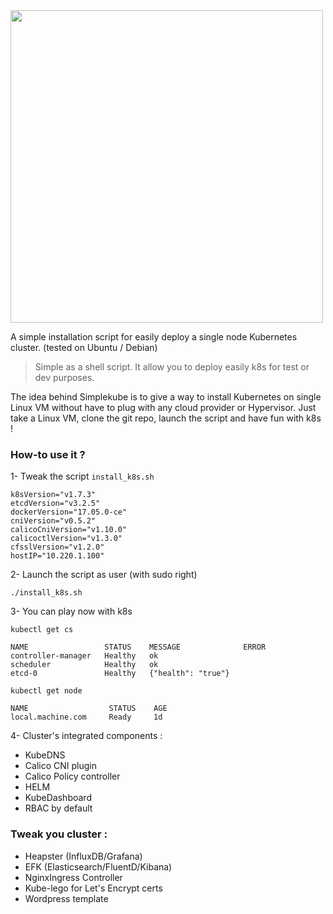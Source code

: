 <img src="https://i.imgur.com/gMGVimd.png" width="500">

A simple installation script for easily deploy a single node Kubernetes cluster. (tested on Ubuntu / Debian)

> Simple as a shell script. It allow you to deploy easily k8s for test or dev purposes.

The idea behind Simplekube is to give a way to install Kubernetes on single Linux VM without have to plug with any cloud provider or Hypervisor. Just take a Linux VM, clone the git repo, launch the script and have fun with k8s !

### How-to use it ?

1- Tweak the script `install_k8s.sh`
 
 ```
k8sVersion="v1.7.3"
etcdVersion="v3.2.5"
dockerVersion="17.05.0-ce"
cniVersion="v0.5.2"
calicoCniVersion="v1.10.0"
calicoctlVersion="v1.3.0"
cfsslVersion="v1.2.0"
hostIP="10.220.1.100"
 ```
2- Launch the script as user (with sudo right)

`./install_k8s.sh`

3- You can play now with k8s 

```
kubectl get cs 

NAME                 STATUS    MESSAGE              ERROR
controller-manager   Healthy   ok
scheduler            Healthy   ok
etcd-0               Healthy   {"health": "true"}

kubectl get node

NAME                  STATUS    AGE
local.machine.com     Ready     1d
```
4- Cluster's integrated components :

  - KubeDNS
  - Calico CNI plugin
  - Calico Policy controller 
  - HELM
  - KubeDashboard
  - RBAC by default

### Tweak you cluster :

- Heapster (InfluxDB/Grafana)
- EFK (Elasticsearch/FluentD/Kibana)
- NginxIngress Controller
- Kube-lego for Let's Encrypt certs
- Wordpress template
